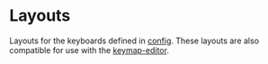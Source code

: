 # Layouts

Layouts for the keyboards defined in [config](../config).
These layouts are also compatible for use with the [keymap-editor](https://nickcoutsos.github.io/keymap-editor/).

